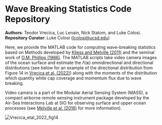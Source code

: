 # Wave Breaking Statistics Code Repository
**Authors**: Teodor Vrecica, Luc Lenain, Nick Statom, and Luke Colosi. \
**Repository Curator**: Luke Colosi (lcolosi@ucsd.edu) 

Here, we provide the MATLAB code for computing wave-breaking statistics based on Methods developed by [Kliess and Melville (2011)](https://doi.org/10.1175/2010JTECHO744.1) and the seminal work of [O.M. Phillips (1986)](https://www.cambridge.org/core/journals/journal-of-fluid-mechanics/article/abs/spectral-and-statistical-properties-of-the-equilibrium-range-in-windgenerated-gravity-waves/B8C51A3FAEA72E6A0763CF3BC20DC5AA). The MATLAB scripts take video camera images of the ocean surface and estimate the $\Lambda(\textbf{c})$ omnidirectional and directional distributions (see below for an example of the directional distribution from Figure 14 in [Vrecica et al. (2022)](https://doi.org/10.1175/JPO-D-21-0125.1)) along with the moments of the distribution which quantity white cap coverage and momentum flux due to wave breaking.

Video camera is a part of the Modular Aerial Sensing System (MASS), a compact airborne remote sensing instrument package developed by the Air-Sea Interactions Lab at SIO for observing surface and upper ocean processes (see [Melville et al. (2016)](https://doi.org/10.1175/JTECH-D-15-0067.1) for more information).      
 
![Vrecica_etal_2022_fig14](https://github.com/lcolosi/WaveBreakingStats/assets/50155977/807d671e-a1a2-4d56-9f99-a62f0bf94158)
